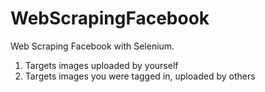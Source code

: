 # WebScrapingFacebook
 Web Scraping Facebook with Selenium.
 
 
1) Targets images uploaded by yourself
2) Targets images you were tagged in, uploaded by others

